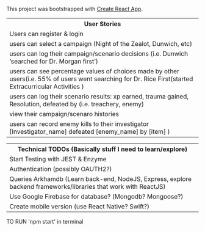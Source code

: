 This project was bootstrapped with [Create React App](https://github.com/facebook/create-react-app).

<table>
 <tr><th>User Stories</th></tr>
 <tr><td>Users can register & login</td></tr>
<tr><td>users can select a campaign (Night of the Zealot, Dunwich, etc)</td></tr>
<tr><td>users can log their campaign/scenario decisions (i.e. Dunwich ‘searched for Dr. Morgan first’)</td></tr>
<tr><td>users can see percentage values of choices made by other users(i.e. 55% of users went searching for Dr. Rice First(started Extracurricular Activities )</td></tr> 
<tr><td>users can log their scenario results: xp earned, trauma gained, Resolution, defeated by (i.e. treachery, enemy)</td></tr>
 <tr><td> view their campaign/scenaro histories </td></tr>
<tr><td>users can record enemy kills to their investigator [Investigator_name] defeated [enemy_name] by [item] )</td></tr>
</table>




<table>
<tr><th>Technical TODOs (Basically stuff I need to learn/explore)</th></tr>
 <tr><td>Start Testing with JEST & Enzyme</td></tr>
 <tr><td>Authentication (possibly OAUTH2?) </td></tr>
<tr><td>Queries Arkhamdb (Learn back-end, NodeJS, Express, explore backend frameworks/libraries that work with ReactJS) </td></tr>
 <tr><td>Use Google Firebase for database? (Mongodb? Mongoose?) </td></tr>
 <tr><td>Create mobile version (use React Native? Swift?) </td></tr>
</table>

TO RUN
'npm start' in terminal
